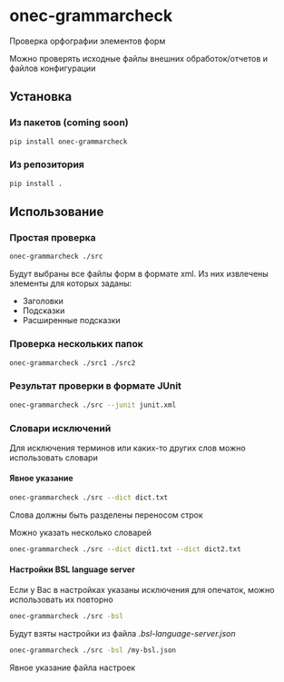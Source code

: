 # onec-grammarcheck

Проверка орфографии элементов форм

Можно проверять исходные файлы внешних обработок/отчетов и файлов конфигурации

## Установка

### Из пакетов (coming soon)

```bash
pip install onec-grammarcheck
```

### Из репозитория

```bash
pip install .
```

## Использование

### Простая проверка

```bash
onec-grammarcheck ./src
```

Будут выбраны все файлы форм в формате xml. Из них извлечены элементы для которых заданы:
* Заголовки
* Подсказки
* Расширенные подсказки

### Проверка нескольких папок

```bash
onec-grammarcheck ./src1 ./src2
```

### Результат проверки в формате JUnit 

```bash
onec-grammarcheck ./src --junit junit.xml
```

### Словари исключений

Для исключения терминов или каких-то других слов можно использовать словари

#### Явное указание

```bash
onec-grammarcheck ./src --dict dict.txt
```

Слова должны быть разделены переносом строк

Можно указать несколько словарей

```bash
onec-grammarcheck ./src --dict dict1.txt --dict dict2.txt
```

#### Настройки BSL language server

Если у Вас в настройках указаны исключения для опечаток, можно использовать их повторно

```bash
onec-grammarcheck ./src -bsl
```

Будут взяты настройки из файла *.bsl-language-server.json*

```bash
onec-grammarcheck ./src -bsl /my-bsl.json
```

Явное указание файла настроек



